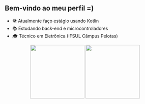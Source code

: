 ## Bem-vindo ao meu perfil =)

- 🛠️ Atualmente faço estágio usando Kotlin
- 📚 Estudando back-end e microcontroladores
- 🎓 Técnico em Eletrônica (IFSUL Câmpus Pelotas)

<div align="center">
<!-- Estatísticas do GitHub -->
<img height="170em" src="https://github-readme-stats.vercel.app/api?username=ale1zin&show_icons=true&theme=radical&include_all_commits=true&count_private=true"/>
<!-- Linguagens mais usadas -->
<img height="170em" src="https://github-readme-stats.vercel.app/api/top-langs/?username=ale1zin&layout=compact&langs_count=7&theme=radical"/>
</div>
